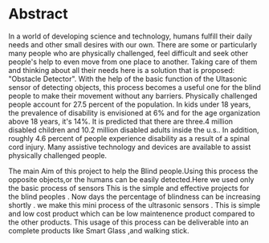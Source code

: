 # Abstract
In a world of developing science and technology, humans fulfill their daily needs and other small desires with our own. There are some or particularly many people who are physically challenged, feel difficult and seek other people's help to even move from one place to another. Taking care of them and thinking about all their needs here is a solution that is proposed: "Obstacle Detector". With the help of the basic function of the Ultasonic sensor of detecting objects, this process becomes a useful one for the blind people to make their movement without any barriers.  Physically challenged people account for 27.5 percent of the population. In kids under 18 years, the prevalence of disability is envisioned at 6% and for the age organization above 18 years, it's 14%. It is predicted that there are three.4 million disabled children and 10.2 million disabled adults inside the u.s.. In addition, roughly 4.6 percent of people experience disability as a result of a spinal cord injury. Many assistive technology and devices are available to assist physically challenged people.

The main Aim of this project to help the Blind people.Using this process the opposite objects,or the humans can be easily detected.Here we used only the basic process of sensors This is the simple and effective projects for the blind peoples . Now days the percentage of blindness can be increasing shortly . we make this mini process of the ultrasonic sensors . This is simple and low cost product which can be low maintenence product compared to the other products. This usage of this process can be deliverable into an complete products like Smart Glass ,and walking stick.
